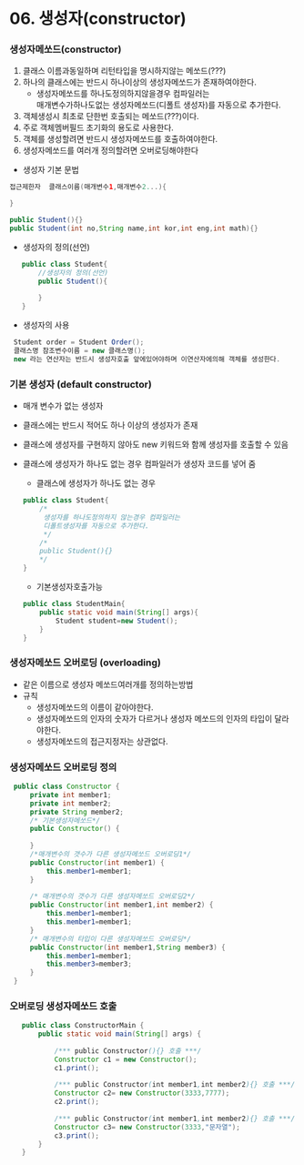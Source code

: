 # 06. 생성자(constructor)

### 생성자메쏘드(constructor) 
 1. 클래스 이름과동일하며 리턴타입을 명시하지않는 메쏘드(???)
 2. 하나의 클래스에는 반드시 하나이상의 생성자메쏘드가 존재하여야한다.
    - 생성자메쏘드를 하나도정의하지않을경우 컴파일러는 <br>
      매개변수가하나도없는 생성자메쏘드(디폴트 생성자)를 자동으로 추가한다.    
 4. 객체생성시 최초로 단한번 호출되는 메쏘드(???)이다.
 5. 주로 객체멤버필드 초기화의 용도로 사용한다.
 6. 객체를 생성할려면 반드시 생성자메쏘드를 호출하여야한다.
 7. 생성자메쏘드를 여러개 정의할려면 오버로딩해야한다

- 생성자 기본 문법

```java
접근제한자  클래스이름(매개변수1,매개변수2...){

}

public Student(){}
public Student(int no,String name,int kor,int eng,int math){}
```
- 생성자의 정의(선언)
 ```java
	public class Student{
		//생성자의 정의(선언)
		public Student(){
		
		}
	}
 ```		 	
  - 생성자의 사용
    
   ```java
	Student order = Student Order(); 
	클래스명 참조변수이름 = new 클래스명();
	new 라는 연산자는 반드시 생성자호출 앞에있어야하며 이연산자에의해 객체를 생성한다.
   ```

### 기본 생성자 (default constructor)
- 매개 변수가 없는 생성자
- 클래스에는 반드시 적어도 하나 이상의 생성자가 존재
- 클래스에 생성자를 구현하지 않아도 new 키워드와 함께 생성자를 호출할 수 있음
- 클래스에 생성자가 하나도 없는 경우 컴파일러가 생성자 코드를 넣어 줌
  
    - 클래스에 생성자가 하나도 없는 경우
    ```java
	public class Student{
		/*
		 생성자를 하나도정의하지 않는경우 컴파일러는 
		 디폴트생성자를 자동으로 추가한다.
		 */
		/*
		public Student(){}
		*/
	}
    ```
    - 기본생성자호출가능	
    ```java
    public class StudentMain{
    	public static void main(String[] args){
            Student student=new Student();
        }
    }
    ```
    
### 생성자메쏘드 오버로딩 (overloading)
  - 같은 이름으로 생성자 메쏘드여러개를 정의하는방법
  - 규칙
     + 생성자메쏘드의 이름이 같아야한다.
     + 생성자메쏘드의 인자의 숫자가 다르거나 생성자 메쏘드의 인자의 타입이 달라야한다.
     + 생성자메쏘드의 접근지정자는 상관없다.

 ### 생성자메쏘드 오버로딩 정의 
   
   ```java
	public class Constructor {
		private int member1;
		private int member2;
		private String member2;
		/* 기본생성자메쏘드*/
		public Constructor() {
		
		}
		/*매개변수의 갯수가 다른 생성자메쏘드 오버로딩1*/
		public Constructor(int member1) {
			this.member1=member1;
		}
		
		/* 매개변수의 갯수가 다른 생성자메쏘드 오버로딩2*/
		public Constructor(int member1,int member2) {
			this.member1=member1;
			this.member1=member1;
		}
		/* 매개변수의 타입이 다른 생성자메쏘드 오버로딩*/
		public Constructor(int member1,String member3) {
			this.member1=member1;
			this.member3=member3;
		}
	}
   ```
 ###  오버로딩 생성자메쏘드 호출
 ```java
	public class ConstructorMain {
		public static void main(String[] args) {
		
			/*** public Constructor(){} 호출 ***/
			Constructor c1 = new Constructor();
			c1.print();
			
			/*** public Constructor(int member1,int member2){} 호출 ***/
			Constructor c2= new Constructor(3333,7777);
			c2.print();
			
			/*** public Constructor(int member1,int member2){} 호출 ***/
			Constructor c3= new Constructor(3333,"문자열");
			c3.print();
		}
	}
 ```
 
